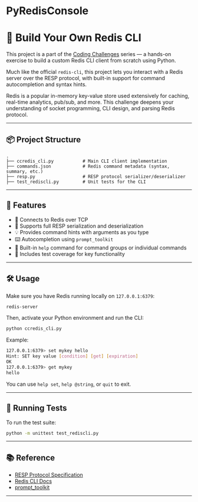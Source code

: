 # PyRedisConsole
# 🧠 Build Your Own Redis CLI

This project is a part of the [Coding Challenges](https://codingchallenges.fyi/challenges/challenge-redis-cli/) series — a hands-on exercise to build a custom Redis CLI client from scratch using Python.

Much like the official `redis-cli`, this project lets you interact with a Redis server over the RESP protocol, with built-in support for command autocompletion and syntax hints.

Redis is a popular in-memory key-value store used extensively for caching, real-time analytics, pub/sub, and more. This challenge deepens your understanding of socket programming, CLI design, and parsing Redis protocol.

---

## 📦 Project Structure

```
.
├── ccredis_cli.py           # Main CLI client implementation
├── commands.json            # Redis command metadata (syntax, summary, etc.)
├── resp.py                  # RESP protocol serializer/deserializer
├── test_rediscli.py         # Unit tests for the CLI
```

---

## 🚀 Features

- 🔌 Connects to Redis over TCP
- 🎯 Supports full RESP serialization and deserialization
- 💡 Provides command hints with arguments as you type
- ⌨️ Autocompletion using `prompt_toolkit`
- 📖 Built-in `help` command for command groups or individual commands
- 🧪 Includes test coverage for key functionality

---

## 🛠️ Usage

Make sure you have Redis running locally on `127.0.0.1:6379`:

```bash
redis-server
```

Then, activate your Python environment and run the CLI:

```bash
python ccredis_cli.py
```

Example:

```bash
127.0.0.1:6379> set mykey hello
Hint: SET key value [condition] [get] [expiration]
OK
127.0.0.1:6379> get mykey
hello
```

You can use `help set`, `help @string`, or `quit` to exit.

---

## 🧪 Running Tests

To run the test suite:

```bash
python -m unittest test_rediscli.py
```

---



## 📚 Reference

- [RESP Protocol Specification](https://redis.io/docs/reference/protocol-spec/)
- [Redis CLI Docs](https://redis.io/docs/ui/cli/)
- [prompt_toolkit](https://github.com/prompt-toolkit/python-prompt-toolkit)

---
